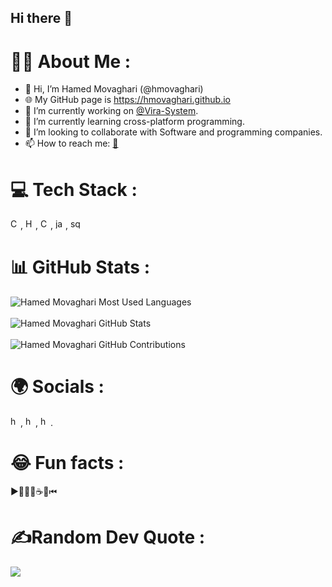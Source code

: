 ## Hi there 👋
# 👨‍💻 About Me :
- 👋 Hi, I’m Hamed Movaghari (@hmovaghari)
- 🌐 My GitHub page is https://hmovaghari.github.io
- 🔭 I’m currently working on [@Vira-System](https://github.com/Vira-System).
- 🌱 I’m currently learning cross-platform programming.
- 🤝 I’m looking to collaborate with Software and programming companies.
- 📫 How to reach me: [📧](https://hmovaghari.github.io/#contact)

# 💻 Tech Stack :
[<img height="16" src="https://hmovaghari.github.io/contents/images/csharp.png" title="Csharp C#">](https://dotnet.microsoft.com/en-us/languages/csharp),
[<img height="16" src="https://hmovaghari.github.io/contents/images/html.png" title="HTML">](https://www.w3schools.com/html), [<img height="16" src="https://hmovaghari.github.io/contents/images/css.png" title="CSS">](https://www.w3schools.com/Css/), [<img height="16" src="https://hmovaghari.github.io/contents/images/javascript.png" title="javascript js">](https://www.w3schools.com/js/), [<img height="16" src="https://hmovaghari.github.io/contents/images/sql-server.png" title="sql server tsql">](https://learn.microsoft.com/en-us/sql/?view=sql-server-ver16)

# 📊 GitHub Stats :
![Hamed Movaghari Most Used Languages](https://denvercoder1-github-readme-stats.vercel.app/api/top-langs/?username=hmovaghari&langs_count=8&layout=compact&theme=dark
)
<br/><br/>![Hamed Movaghari GitHub Stats](https://github-readme-stats.vercel.app/api?username=hmovaghari&show_icons=true&theme=dark)
<br/><br/>![Hamed Movaghari GitHub Contributions](https://github-profile-summary-cards.vercel.app/api/cards/profile-details?username=hmovaghari&theme=dark)

# 🌍 Socials :
[<img height="16" src="http://hmovaghari.github.io/contents/images/github.png" title="hamed movaghari github">](https://github.com/hmovaghari), [<img height=
"16" src="http://hmovaghari.github.io/contents/images/linkedin.png" title="hamed movaghari linkedin">](https://www.linkedin.com/in/hamed-movaghari-72a5a830), [<img height=
"16" src="http://hmovaghari.github.io/contents/images/stackoverflow.png" title="hamed movaghari stack overflow">](https://stackoverflow.com/users/6519065).

# 😂 Fun facts :
▶👨‍💻🐞☕💤⏮

# ✍️Random Dev Quote :
![](https://quotes-github-readme.vercel.app/api?type=horizontal&theme=dark)

<!--
**hmovaghari/hmovaghari** is a ✨ _special_ ✨ repository because its `README.md` (this file) appears on your GitHub profile.
-->
